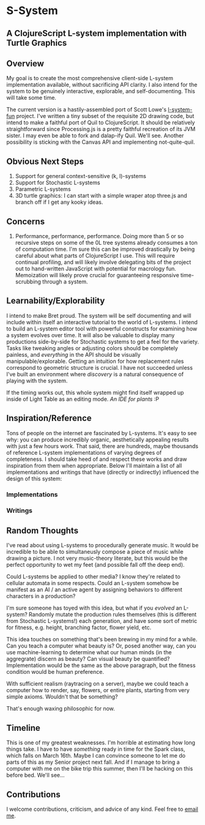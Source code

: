 # S-System
## A ClojureScript L-system implementation with Turtle Graphics

## Overview

My goal is to create the most comprehensive client-side L-system implementation available, without sacrificing API clarity. I also intend for the system to be genuinely interactive, explorable, and self-documenting. This will take some time.

The current version is a hastily-assembled port of Scott Lowe's [l-system-fun](http://www.scottlowe.eu/blog/2012/03/04/l-system-axial-trees-with-clojure/) project. I've written a tiny subset of the requisite 2D drawing code, but intend to make a faithful port of Quil to ClojureScript. It should be relatively straightforward since Processing.js is a pretty faithful recreation of its JVM sister. I may even be able to fork and dalap-ify Quil. We'll see. Another possibility is sticking with the Canvas API and implementing not-quite-quil.

## Obvious Next Steps

1. Support for general context-sensitive (k, l)-systems
2. Support for Stochastic L-systems
3. Parametric L-systems
4. 3D turtle graphics: I can start with a simple wraper atop three.js and branch off if I get any kooky ideas.

## Concerns

1. Performance, performance, performance. Doing more than 5 or so recursive steps on some of the 0L tree systems already consumes a ton of computation time. I'm sure this can be improved drastically by being careful about what parts of ClojureScript I use. This will require continual profiling, and will likely involve delegating bits of the project out to hand-written JavaScript with potential for macrology fun. Memoization will likely prove crucial for guaranteeing responsive time-scrubbing through a system.

## Learnability/Explorability

I intend to make Bret proud. The system will be self documenting and will include within itself an interactive tutorial to the world of L-systems. I intend to build an L-system editor tool with powerful constructs for examining how a system evolves over time. It will also be valuable to display many productions side-by-side for Stochastic systems to get a feel for the variety. Tasks like tweaking angles or adjusting colors should be completely painless, and *everything* in the API should be visually manipulable/explorable. Getting an intuition for how replacement rules correspond to geometric structure is crucial. I have not succeeded unless I've built an environment where *discovery* is a natural consequence of playing with the system.

If the timing works out, this whole system might find itself wrapped up inside of Light Table as an editing mode. *An IDE for plants* :P

## Inspiration/Reference

Tons of people on the internet are fascinated by L-systems. It's easy to see why: you can produce incredibly organic, aesthetically appealing results with just a few hours work. That said, there are hundreds, maybe thousands of reference L-system implementations of varying degrees of completeness. I should take heed of and respect these works and draw inspiration from them when appropriate. Below I'll maintain a list of all implementations and writings that have (directly or indirectly) influenced the design of this system:

### Implementations


### Writings


## Random Thoughts

I've read about using L-systems to procedurally generate music. It would be incredible to be able to simultaneusly compose a piece of music while drawing a picture. I not very music-theory literate, but this would be the perfect opportunity to wet my feet (and possible fall off the deep end).

Could L-systems be applied to other media? I know they're related to cellular automata in some respects. Could an L-system somehow be manifest as an AI / an active agent by assigning behaviors to different characters in a production?

I'm sure someone has toyed with this idea, but what if you *evolved* an L-system? Randomly mutate the production rules themselves (this is different from Stochastic L-systems!) each generation, and have some sort of metric for fitness, e.g. height, branching factor, flower yield, etc.

This idea touches on something that's been brewing in my mind for a while. Can you teach a computer what beauty is? Or, posed another way, can you use machine-learning to determine what our human minds (in the aggregrate) discern as beauty? Can visual beauty be quantified? Implementation would be the same as the above paragraph, but the fitness condition would be human preference.

With sufficient realism (raytracing on a server), maybe we could teach a computer how to render, say, flowers, or entire plants, starting from very simple axioms. Wouldn't that be something?

That's enough waxing philosophic for now.


## Timeline

This is one of my greatest weaknesses. I'm horrible at estimating how long things take. I have to have *something* ready in time for the Spark class, which falls on March 16th. Maybe I can convince someone to let me do parts of this as my Senior project next fall. And if I manage to bring a computer with me on the bike trip this summer, then I'll be hacking on this before bed. We'll see...


## Contributions

I welcome contributions, criticism, and advice of any kind. Feel free to [email me](mailto:ethanis@mit.edu).
